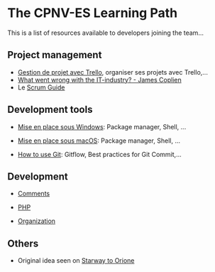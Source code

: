 # The CPNV-ES Learning Path

This is a list of resources available to developers joining the team... 

## Project management

  * [Gestion de projet avec Trello](trello.md), organiser ses projets avec Trello,...
  * [What went wrong with the IT-industry? - James Coplien](https://www.youtube.com/watch?v=gPP7Bleg214)
  * Le [Scrum Guide](https://www.scrumguides.org/docs/scrumguide/v2017/2017-Scrum-Guide-Finnish.pdf)

## Development tools

  * [Mise en place sous Windows](devbox-windows.md): Package manager, Shell, ...
  * [Mise en place sous macOS](devbox-macos.md): Package manager, Shell, ...

  * [How to use Git](git.md): Gitflow, Best practices for Git Commit,...

## Development

  * [Comments](comments.md)

  * [PHP](php.md)

  * [Organization](organization.md)
  
## Others

  * Original idea seen on [Starway to Orione](https://github.com/xpeppers/starway-to-orione) 
